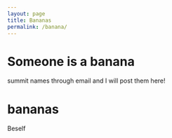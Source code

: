 ```yaml
---
layout: page
title: Bananas
permalink: /banana/
---
```


# Someone is a banana
summit names through email and I will post them here!

# bananas
Beself
